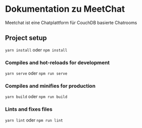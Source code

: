 # Dokumentation zu MeetChat
Meetchat ist eine Chatplattform für CouchDB basierte Chatrooms
## Project setup
```yarn install``` oder ```npm install```
### Compiles and hot-reloads for development
```yarn serve``` oder ```npm run serve```
### Compiles and minifies for production
```yarn build``` oder ```npm run build```
### Lints and fixes files
```yarn lint``` oder ```npm run lint```

